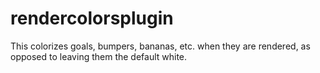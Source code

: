 rendercolorsplugin
==================

This colorizes goals, bumpers, bananas, etc. when they are rendered, as opposed to leaving them the default white.

